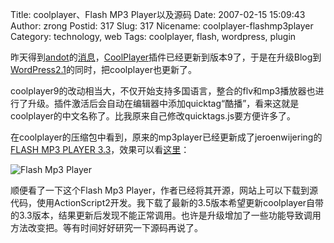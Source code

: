 Title: coolplayer、Flash MP3 Player以及源码
Date: 2007-02-15 15:09:43
Author: zrong
Postid: 317
Slug: 317
Nicename: coolplayer-flashmp3player
Category: technology, web
Tags: coolplayer, flash, wordpress, plugin

昨天得到[andot](http://www.coolcode.cn/)的[消息](http://www.zengrong.net/?p=316#comment-8367)，[CoolPlayer](http://www.coolcode.cn/?p=100)插件已经更新到版本9了，于是在升级Blog到[WordPress2.1](/?p=316)的同时，把coolplayer也更新了。

coolplayer9的改动相当大，不仅开始支持多国语言，整合的flv和mp3播放器也进行了升级。插件激活后会自动在编辑器中添加quicktag“酷播”，看来这就是coolplayer的中文名称了。比我原来自己修改quicktags.js要方便许多了。

在coolplayer的压缩包中看到，原来的mp3player已经更新成了jeroenwijering的[FLASH
MP3 PLAYER
3.3](http://www.jeroenwijering.com/?item=Flash_MP3_Player)，效果可以看[这里](http://www.zengrong.net/?p=198)：

![Flash Mp3 Player](/wp-content/uploads/2007/02/flashmp3player.png)

顺便看了一下这个Flash Mp3
Player，作者已经将其开源，网站上可以下载到源代码，使用ActionScript2开发。我下载了最新的3.5版本希望更新coolplayer自带的3.3版本，结果更新后发现不能正常调用。也许是升级增加了一些功能导致调用方法改变把。等有时间好好研究一下源码再说了。

